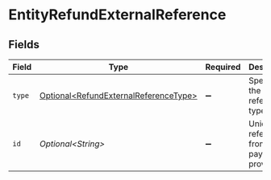 # EntityRefundExternalReference


## Fields

| Field                                                                                            | Type                                                                                             | Required                                                                                         | Description                                                                                      | Example                                                                                          |
| ------------------------------------------------------------------------------------------------ | ------------------------------------------------------------------------------------------------ | ------------------------------------------------------------------------------------------------ | ------------------------------------------------------------------------------------------------ | ------------------------------------------------------------------------------------------------ |
| `type`                                                                                           | [Optional\<RefundExternalReferenceType>](../../models/components/RefundExternalReferenceType.md) | :heavy_minus_sign:                                                                               | Specifies the reference type                                                                     | acquirer-reference                                                                               |
| `id`                                                                                             | *Optional\<String>*                                                                              | :heavy_minus_sign:                                                                               | Unique reference from the payment provider                                                       | 123456789012345                                                                                  |